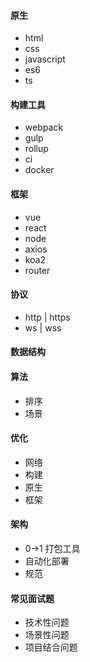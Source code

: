 #### 原生

- html
- css
- javascript
- es6
- ts

#### 构建工具

- webpack
- gulp
- rollup
- ci
- docker

#### 框架

- vue
- react
- node
- axios
- koa2
- router

#### 协议

- http | https
- ws | wss

#### 数据结构

#### 算法

- 排序
- 场景

#### 优化

- 网络
- 构建
- 原生
- 框架

#### 架构

- 0->1 打包工具
- 自动化部署
- 规范

#### 常见面试题

- 技术性问题
- 场景性问题
- 项目结合问题
